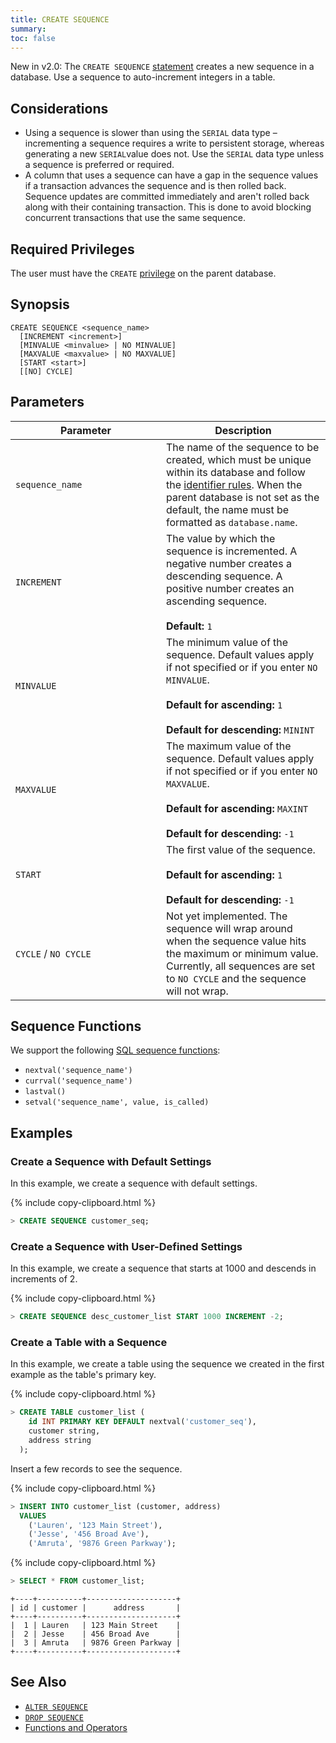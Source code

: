 ```yaml
---
title: CREATE SEQUENCE
summary:
toc: false
---
```


<span class="version-tag">New in v2.0:</span> The `CREATE SEQUENCE` [statement](sql-statements.html) creates a new sequence in a database. Use a sequence to auto-increment integers in a table.

<div id="toc"></div>

## Considerations

- Using a sequence is slower than using the `SERIAL` data type – incrementing a sequence requires a write to persistent storage, whereas generating a new `SERIAL`value does not. Use the `SERIAL` data type unless a sequence is preferred or required.
- A column that uses a sequence can have a gap in the sequence values if a transaction advances the sequence and is then rolled back. Sequence updates are committed immediately and aren't rolled back along with their containing transaction. This is done to avoid blocking concurrent transactions that use the same sequence.

## Required Privileges

The user must have the `CREATE` [privilege](privileges.html) on the parent database.

## Synopsis

~~~
CREATE SEQUENCE <sequence_name>
  [INCREMENT <increment>]
  [MINVALUE <minvalue> | NO MINVALUE]
  [MAXVALUE <maxvalue> | NO MAXVALUE]
  [START <start>]
  [[NO] CYCLE]
~~~

## Parameters

<style>
table td:first-child {
    min-width: 225px;
}
</style>

 Parameter | Description
-----------|------------
`sequence_name` | The name of the sequence to be created, which must be unique within its database and follow the [identifier rules](keywords-and-identifiers.html#identifiers). When the parent database is not set as the default, the name must be formatted as `database.name`.
`INCREMENT` | The value by which the sequence is incremented. A negative number creates a descending sequence. A positive number creates an ascending sequence.<br><br>**Default:** `1`
`MINVALUE` | The minimum value of the sequence. Default values apply if not specified or if you enter `NO MINVALUE`.<br><br>**Default for ascending:** `1` <br><br>**Default for descending:** `MININT`
`MAXVALUE` | The maximum value of the sequence. Default values apply if not specified or if you enter `NO MAXVALUE`.<br><br>**Default for ascending:** `MAXINT` <br><br>**Default for descending:** `-1`
`START` | The first value of the sequence. <br><br>**Default for ascending:** `1` <br><br>**Default for descending:** `-1`
`CYCLE` / `NO CYCLE` | Not yet implemented. The sequence will wrap around when the sequence value hits the maximum or minimum value. Currently, all sequences are set to `NO CYCLE` and the sequence will not wrap.

## Sequence Functions

We support the following [SQL sequence functions](/functions-and-operators.html):

- `nextval('sequence_name')`
- `currval('sequence_name')`
- `lastval()`
- `setval('sequence_name', value, is_called)`

## Examples

### Create a Sequence with Default Settings

In this example, we create a sequence with default settings.

{% include copy-clipboard.html %}
~~~ sql
> CREATE SEQUENCE customer_seq;
~~~

### Create a Sequence with User-Defined Settings

In this example, we create a sequence that starts at 1000 and descends in increments of 2.

{% include copy-clipboard.html %}
~~~ sql
> CREATE SEQUENCE desc_customer_list START 1000 INCREMENT -2;
~~~

### Create a Table with a Sequence

In this example, we create a table using the sequence we created in the first example as the table's primary key.

{% include copy-clipboard.html %}
~~~ sql
> CREATE TABLE customer_list (
    id INT PRIMARY KEY DEFAULT nextval('customer_seq'),
    customer string,
    address string
  );
~~~

Insert a few records to see the sequence.

{% include copy-clipboard.html %}
~~~ sql
> INSERT INTO customer_list (customer, address)
  VALUES
    ('Lauren', '123 Main Street'),
    ('Jesse', '456 Broad Ave'),
    ('Amruta', '9876 Green Parkway');
~~~

{% include copy-clipboard.html %}
~~~ sql
> SELECT * FROM customer_list;
~~~
~~~
+----+----------+--------------------+
| id | customer |      address       |
+----+----------+--------------------+
|  1 | Lauren   | 123 Main Street    |
|  2 | Jesse    | 456 Broad Ave      |
|  3 | Amruta   | 9876 Green Parkway |
+----+----------+--------------------+
~~~

<!-- ### View the Current Value of a Sequence

{% include copy-clipboard.html %}
~~~ sql
> SELECT * FROM customer_seq;
~~~
~~~
~~~ -->

## See Also
- [`ALTER SEQUENCE`](alter-sequence.html)
- [`DROP SEQUENCE`](drop-sequence.html)
- [Functions and Operators](functions-and-operators.html)
